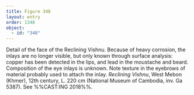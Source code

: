 ```yaml
---
title: Figure 348
layout: entry
order: 1348
object:
  - id: "348"
---
```


Detail of the face of the Reclining Vishnu. Because of heavy corrosion, the inlays are no longer visible, but only known through surface analysis: copper has been detected in the lips, and lead in the moustache and beard. Composition of the eye inlays is unknown. Note texture in the eyebrows of material probably used to attach the inlay. *Reclining Vishnu*, West Mebon (Khmer), 12th century, L. 220 cm (National Museum of Cambodia, inv. Ga 5387). See %%CAST:ING 2018%%.
